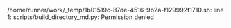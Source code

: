 /home/runner/work/_temp/1b01519c-87de-4516-9b2a-f129992f1710.sh: line 1: scripts/build_directory_md.py: Permission denied
